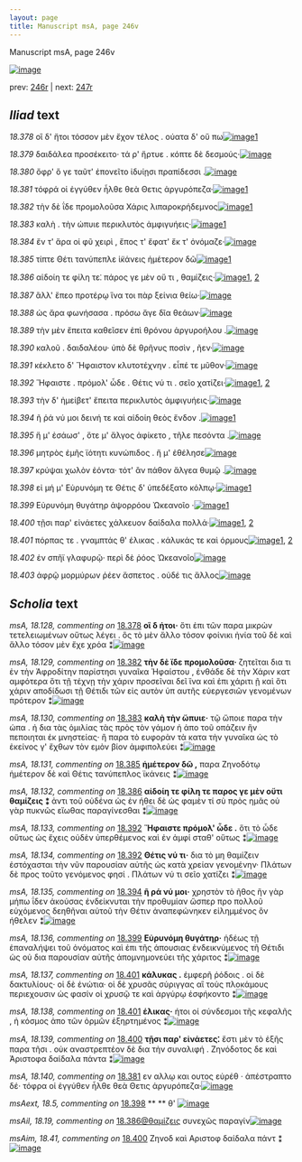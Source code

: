 ```yaml
---
layout: page
title: Manuscript msA, page 246v
---
```


Manuscript msA, page 246v

[![image](http://www.homermultitext.org/iipsrv?OBJ=IIP,1.0&FIF=/project/homer/pyramidal/deepzoom/hmt/vaimg/2017a/VA246VN_0748.tif&WID=100&CVT=JPEG)](http://www.homermultitext.org/ict2/?urn=urn:cite2:hmt:vaimg.2017a:VA246VN_0748)

prev:  [246r](../246r/) | next:  [247r](../247r/)

## *Iliad* text

*18.378* <a id="18.378"/> οἳ δ' ἤτοι τόσσον μὲν ἔχον τέλος . ούατα δ' οὔ πω[![image](http://www.homermultitext.org/iipsrv?OBJ=IIP,1.0&FIF=/project/homer/pyramidal/deepzoom/hmt/vaimg/2017a/VA246VN_0748.tif&RGN=0.477,0.2186,0.399,0.0301&WID=1000&CVT=JPEG)](http://www.homermultitext.org/ict2/?urn=urn:cite2:hmt:vaimg.2017a:VA246VN_0748@0.477,0.2186,0.399,0.0301)[1](#msA_18.128)

*18.379* <a id="18.379"/> δαιδάλεα προσέκειτο· τά ρ' ἤρτυε . κόπτε δὲ δεσμούς·[![image](http://www.homermultitext.org/iipsrv?OBJ=IIP,1.0&FIF=/project/homer/pyramidal/deepzoom/hmt/vaimg/2017a/VA246VN_0748.tif&RGN=0.473,0.2427,0.446,0.0293&WID=1000&CVT=JPEG)](http://www.homermultitext.org/ict2/?urn=urn:cite2:hmt:vaimg.2017a:VA246VN_0748@0.473,0.2427,0.446,0.0293)

*18.380* <a id="18.380"/> ὄφρ' ὅ γε ταῦτ' ἐπονεῖτο ἰδυίῃσι πραπίδεσσι .[![image](http://www.homermultitext.org/iipsrv?OBJ=IIP,1.0&FIF=/project/homer/pyramidal/deepzoom/hmt/vaimg/2017a/VA246VN_0748.tif&RGN=0.477,0.2682,0.375,0.0263&WID=1000&CVT=JPEG)](http://www.homermultitext.org/ict2/?urn=urn:cite2:hmt:vaimg.2017a:VA246VN_0748@0.477,0.2682,0.375,0.0263)

*18.381* <a id="18.381"/> τόφρά οἱ ἐγγύθεν ἦλθε θεὰ Θετις ἀργυρόπεζα·[![image](http://www.homermultitext.org/iipsrv?OBJ=IIP,1.0&FIF=/project/homer/pyramidal/deepzoom/hmt/vaimg/2017a/VA246VN_0748.tif&RGN=0.477,0.2682,0.375,0.0263&WID=1000&CVT=JPEG)](http://www.homermultitext.org/ict2/?urn=urn:cite2:hmt:vaimg.2017a:VA246VN_0748@0.477,0.2682,0.375,0.0263)[1](#msA_18.140)

*18.382* <a id="18.382"/> τὴν δὲ ΐδε προμολοῦσα Χάρις λιπαροκρήδεμνος[![image](http://www.homermultitext.org/iipsrv?OBJ=IIP,1.0&FIF=/project/homer/pyramidal/deepzoom/hmt/vaimg/2017a/VA246VN_0748.tif&RGN=0.479,0.2863,0.429,0.0248&WID=1000&CVT=JPEG)](http://www.homermultitext.org/ict2/?urn=urn:cite2:hmt:vaimg.2017a:VA246VN_0748@0.479,0.2863,0.429,0.0248)[1](#msA_18.129)

*18.383* <a id="18.383"/> καλὴ . τὴν ώπυιε περικλυτὸς ἀμφιγυήεις·[![image](http://www.homermultitext.org/iipsrv?OBJ=IIP,1.0&FIF=/project/homer/pyramidal/deepzoom/hmt/vaimg/2017a/VA246VN_0748.tif&RGN=0.482,0.3043,0.398,0.0248&WID=1000&CVT=JPEG)](http://www.homermultitext.org/ict2/?urn=urn:cite2:hmt:vaimg.2017a:VA246VN_0748@0.482,0.3043,0.398,0.0248)[1](#msA_18.130)

*18.384* <a id="18.384"/> ἔν τ' ἄρα οἱ φῦ χειρὶ , ἔπος τ' ἔφατ' ἔκ τ' ὀνόμαζε·[![image](http://www.homermultitext.org/iipsrv?OBJ=IIP,1.0&FIF=/project/homer/pyramidal/deepzoom/hmt/vaimg/2017a/VA246VN_0748.tif&RGN=0.476,0.3223,0.415,0.0278&WID=1000&CVT=JPEG)](http://www.homermultitext.org/ict2/?urn=urn:cite2:hmt:vaimg.2017a:VA246VN_0748@0.476,0.3223,0.415,0.0278)

*18.385* <a id="18.385"/> τίπτε Θέτι τανύπεπλε ἱ̈κάνεις ἡμέτερον δῶ[![image](http://www.homermultitext.org/iipsrv?OBJ=IIP,1.0&FIF=/project/homer/pyramidal/deepzoom/hmt/vaimg/2017a/VA246VN_0748.tif&RGN=0.477,0.3426,0.403,0.0263&WID=1000&CVT=JPEG)](http://www.homermultitext.org/ict2/?urn=urn:cite2:hmt:vaimg.2017a:VA246VN_0748@0.477,0.3426,0.403,0.0263)[1](#msA_18.131)

*18.386* <a id="18.386"/> αἰδοίη τε φίλη τε⁚ πάρος γε μὲν οὔ τι , θαμίζεις·[![image](http://www.homermultitext.org/iipsrv?OBJ=IIP,1.0&FIF=/project/homer/pyramidal/deepzoom/hmt/vaimg/2017a/VA246VN_0748.tif&RGN=0.478,0.3606,0.404,0.0278&WID=1000&CVT=JPEG)](http://www.homermultitext.org/ict2/?urn=urn:cite2:hmt:vaimg.2017a:VA246VN_0748@0.478,0.3606,0.404,0.0278)[1](#msAil_18.19), [2](#msA_18.132)

*18.387* <a id="18.387"/> ἂλλ' ἕπεο προτέρῳ ἵνα τοι πὰρ ξείνια θείω·[![image](http://www.homermultitext.org/iipsrv?OBJ=IIP,1.0&FIF=/project/homer/pyramidal/deepzoom/hmt/vaimg/2017a/VA246VN_0748.tif&RGN=0.474,0.3794,0.403,0.0293&WID=1000&CVT=JPEG)](http://www.homermultitext.org/ict2/?urn=urn:cite2:hmt:vaimg.2017a:VA246VN_0748@0.474,0.3794,0.403,0.0293)

*18.388* <a id="18.388"/> ὡς ἄρα φωνήσασα . πρόσω ἄγε δῖα θεάων·[![image](http://www.homermultitext.org/iipsrv?OBJ=IIP,1.0&FIF=/project/homer/pyramidal/deepzoom/hmt/vaimg/2017a/VA246VN_0748.tif&RGN=0.479,0.3989,0.385,0.0278&WID=1000&CVT=JPEG)](http://www.homermultitext.org/ict2/?urn=urn:cite2:hmt:vaimg.2017a:VA246VN_0748@0.479,0.3989,0.385,0.0278)

*18.389* <a id="18.389"/> τὴν μὲν ἔπειτα καθεῖσεν ἐπὶ θρόνου ἀργυροήλου .[![image](http://www.homermultitext.org/iipsrv?OBJ=IIP,1.0&FIF=/project/homer/pyramidal/deepzoom/hmt/vaimg/2017a/VA246VN_0748.tif&RGN=0.472,0.4185,0.44,0.0293&WID=1000&CVT=JPEG)](http://www.homermultitext.org/ict2/?urn=urn:cite2:hmt:vaimg.2017a:VA246VN_0748@0.472,0.4185,0.44,0.0293)

*18.390* <a id="18.390"/> καλοῦ . δαιδαλέου· ὑπὸ δὲ θρῆνυς ποσὶν , ῆεν·[![image](http://www.homermultitext.org/iipsrv?OBJ=IIP,1.0&FIF=/project/homer/pyramidal/deepzoom/hmt/vaimg/2017a/VA246VN_0748.tif&RGN=0.477,0.438,0.399,0.0263&WID=1000&CVT=JPEG)](http://www.homermultitext.org/ict2/?urn=urn:cite2:hmt:vaimg.2017a:VA246VN_0748@0.477,0.438,0.399,0.0263)

*18.391* <a id="18.391"/> κέκλετο δ' Ἥφαιστον κλυτοτέχνην . εἶπέ τε μῦθον·[![image](http://www.homermultitext.org/iipsrv?OBJ=IIP,1.0&FIF=/project/homer/pyramidal/deepzoom/hmt/vaimg/2017a/VA246VN_0748.tif&RGN=0.483,0.4545,0.415,0.0293&WID=1000&CVT=JPEG)](http://www.homermultitext.org/ict2/?urn=urn:cite2:hmt:vaimg.2017a:VA246VN_0748@0.483,0.4545,0.415,0.0293)

*18.392* <a id="18.392"/> Ἥφαιστε . πρόμολ' ὧδε . Θέτις νύ τι . σεῖο χατίζει·[![image](http://www.homermultitext.org/iipsrv?OBJ=IIP,1.0&FIF=/project/homer/pyramidal/deepzoom/hmt/vaimg/2017a/VA246VN_0748.tif&RGN=0.482,0.4763,0.408,0.0263&WID=1000&CVT=JPEG)](http://www.homermultitext.org/ict2/?urn=urn:cite2:hmt:vaimg.2017a:VA246VN_0748@0.482,0.4763,0.408,0.0263)[1](#msA_18.133), [2](#msA_18.134)

*18.393* <a id="18.393"/> τὴν δ' ἠμείβετ' ἔπειτα περικλυτὸς ἀμφιγυήεις·[![image](http://www.homermultitext.org/iipsrv?OBJ=IIP,1.0&FIF=/project/homer/pyramidal/deepzoom/hmt/vaimg/2017a/VA246VN_0748.tif&RGN=0.475,0.4944,0.426,0.0263&WID=1000&CVT=JPEG)](http://www.homermultitext.org/ict2/?urn=urn:cite2:hmt:vaimg.2017a:VA246VN_0748@0.475,0.4944,0.426,0.0263)

*18.394* <a id="18.394"/> ῆ ῥά νύ μοι δεινή τε καὶ αἰδοίη θεὸς ἔνδον .[![image](http://www.homermultitext.org/iipsrv?OBJ=IIP,1.0&FIF=/project/homer/pyramidal/deepzoom/hmt/vaimg/2017a/VA246VN_0748.tif&RGN=0.483,0.5131,0.372,0.0263&WID=1000&CVT=JPEG)](http://www.homermultitext.org/ict2/?urn=urn:cite2:hmt:vaimg.2017a:VA246VN_0748@0.483,0.5131,0.372,0.0263)[1](#msA_18.135)

*18.395* <a id="18.395"/> ἥ μ' ἐσάωσ' , ὅτε μ' ἄλγος ἀφίκετο , τῆλε πεσόντα .[![image](http://www.homermultitext.org/iipsrv?OBJ=IIP,1.0&FIF=/project/homer/pyramidal/deepzoom/hmt/vaimg/2017a/VA246VN_0748.tif&RGN=0.479,0.5282,0.415,0.0316&WID=1000&CVT=JPEG)](http://www.homermultitext.org/ict2/?urn=urn:cite2:hmt:vaimg.2017a:VA246VN_0748@0.479,0.5282,0.415,0.0316)

*18.396* <a id="18.396"/> μητρὸς ἐμῆς ϊότητι κυνώπιδος . ἥ μ' ἐθέλησε[![image](http://www.homermultitext.org/iipsrv?OBJ=IIP,1.0&FIF=/project/homer/pyramidal/deepzoom/hmt/vaimg/2017a/VA246VN_0748.tif&RGN=0.48,0.5485,0.422,0.027&WID=1000&CVT=JPEG)](http://www.homermultitext.org/ict2/?urn=urn:cite2:hmt:vaimg.2017a:VA246VN_0748@0.48,0.5485,0.422,0.027)

*18.397* <a id="18.397"/> κρύψαι χωλὸν ἐόντα· τότ' ἂν πάθον ἄλγεα θυμῷ .[![image](http://www.homermultitext.org/iipsrv?OBJ=IIP,1.0&FIF=/project/homer/pyramidal/deepzoom/hmt/vaimg/2017a/VA246VN_0748.tif&RGN=0.485,0.568,0.422,0.0285&WID=1000&CVT=JPEG)](http://www.homermultitext.org/ict2/?urn=urn:cite2:hmt:vaimg.2017a:VA246VN_0748@0.485,0.568,0.422,0.0285)

*18.398* <a id="18.398"/> εἰ μή μ' Εὐρυνόμη τε Θέτις δ' ὑπεδέξατο κόλπῳ·[![image](http://www.homermultitext.org/iipsrv?OBJ=IIP,1.0&FIF=/project/homer/pyramidal/deepzoom/hmt/vaimg/2017a/VA246VN_0748.tif&RGN=0.48,0.5808,0.427,0.0353&WID=1000&CVT=JPEG)](http://www.homermultitext.org/ict2/?urn=urn:cite2:hmt:vaimg.2017a:VA246VN_0748@0.48,0.5808,0.427,0.0353)[1](#msAext_18.5)

*18.399* <a id="18.399"/> Εὐρυνόμη θυγάτηρ ἀψορρόου Ὠκεανοῖο ·[![image](http://www.homermultitext.org/iipsrv?OBJ=IIP,1.0&FIF=/project/homer/pyramidal/deepzoom/hmt/vaimg/2017a/VA246VN_0748.tif&RGN=0.48,0.6048,0.373,0.0293&WID=1000&CVT=JPEG)](http://www.homermultitext.org/ict2/?urn=urn:cite2:hmt:vaimg.2017a:VA246VN_0748@0.48,0.6048,0.373,0.0293)[1](#msA_18.136)

*18.400* <a id="18.400"/> τῇσι παρ' εἱνάετες χάλκευον δαίδαλα πολλά·[![image](http://www.homermultitext.org/iipsrv?OBJ=IIP,1.0&FIF=/project/homer/pyramidal/deepzoom/hmt/vaimg/2017a/VA246VN_0748.tif&RGN=0.48,0.6236,0.42,0.027&WID=1000&CVT=JPEG)](http://www.homermultitext.org/ict2/?urn=urn:cite2:hmt:vaimg.2017a:VA246VN_0748@0.48,0.6236,0.42,0.027)[1](#msAim_18.41), [2](#msA_18.139)

*18.401* <a id="18.401"/> πόρπας τε . γναμπτάς θ' έλικας . κάλυκάς τε καὶ όρμους[![image](http://www.homermultitext.org/iipsrv?OBJ=IIP,1.0&FIF=/project/homer/pyramidal/deepzoom/hmt/vaimg/2017a/VA246VN_0748.tif&RGN=0.481,0.6394,0.428,0.0331&WID=1000&CVT=JPEG)](http://www.homermultitext.org/ict2/?urn=urn:cite2:hmt:vaimg.2017a:VA246VN_0748@0.481,0.6394,0.428,0.0331)[1](#msA_18.137), [2](#msA_18.138)

*18.402* <a id="18.402"/> ἐν σπῆϊ γλαφυρῷ· περὶ δὲ ῥόος Ὠκεανοῖο[![image](http://www.homermultitext.org/iipsrv?OBJ=IIP,1.0&FIF=/project/homer/pyramidal/deepzoom/hmt/vaimg/2017a/VA246VN_0748.tif&RGN=0.484,0.6619,0.379,0.0263&WID=1000&CVT=JPEG)](http://www.homermultitext.org/ict2/?urn=urn:cite2:hmt:vaimg.2017a:VA246VN_0748@0.484,0.6619,0.379,0.0263)

*18.403* <a id="18.403"/> ἀφρῷ μορμύρων ῥέεν ἄσπετος . οὐδέ τις ἄλλος[![image](http://www.homermultitext.org/iipsrv?OBJ=IIP,1.0&FIF=/project/homer/pyramidal/deepzoom/hmt/vaimg/2017a/VA246VN_0748.tif&RGN=0.482,0.6762,0.419,0.0376&WID=1000&CVT=JPEG)](http://www.homermultitext.org/ict2/?urn=urn:cite2:hmt:vaimg.2017a:VA246VN_0748@0.482,0.6762,0.419,0.0376)

## *Scholia* text

*msA, 18.128, commenting on* [18.378](#18.378)  <a id="msA_18.128"/> **οἳ δ ήτοι·** ὅτι ἐπι τῶν παρα μικρὼν τετελειωμένων οὕτως λέγει . ὃς τὸ μὲν ἄλλο τόσον φοίνικι ἠνία τοῦ δὲ καὶ ἄλλο τόσον μὲν ἔχε χρόα ⁑[![image](http://www.homermultitext.org/iipsrv?OBJ=IIP,1.0&FIF=/project/homer/pyramidal/deepzoom/hmt/vaimg/2017a/VA246VN_0748.tif&RGN=0.235,0.2231,0.218,0.0624&WID=1000&CVT=JPEG)](http://www.homermultitext.org/ict2/?urn=urn:cite2:hmt:vaimg.2017a:VA246VN_0748@0.235,0.2231,0.218,0.0624)

*msA, 18.129, commenting on* [18.382](#18.382)  <a id="msA_18.129"/> **τὴν δὲ ἴδε προμολοῦσα·** ζητεῖται δια τι ἐν τὴν Ἀφροδίτην παρίστησι γυναῖκα Ἡφαίστου , ἐνθάδε δὲ τὴν Χάριν κατ αμφότερα ὅτι τῇ τέχνῃ τὴν χάριν προσεῖναι δεῖ ἵνα καὶ ἐπι χάριτι ῇ καὶ ὅτι χάριν αποδίδωσι τῇ Θέτιδι τῶν εἰς αυτὸν ὑπ αυτῆς εὐεργεσιῶν γενομένων πρότερον ⁑[![image](http://www.homermultitext.org/iipsrv?OBJ=IIP,1.0&FIF=/project/homer/pyramidal/deepzoom/hmt/vaimg/2017a/VA246VN_0748.tif&RGN=0.246,0.272,0.206,0.0962&WID=1000&CVT=JPEG)](http://www.homermultitext.org/ict2/?urn=urn:cite2:hmt:vaimg.2017a:VA246VN_0748@0.246,0.272,0.206,0.0962)

*msA, 18.130, commenting on* [18.383](#18.383)  <a id="msA_18.130"/> **καλὴ τὴν ὤπυιε·** τῷ ὤποιε παρα τὴν ώπα . ἠ δια τὰς ὁμιλίας τὰς πρὸς τὸν γάμον ἠ ἀπο τοῦ οπάζειν ἣν πεποιηται ἐκ μνηστείας· ἢ παρα τὸ ευφορὰν τὰ κατα τὴν γυναῖκα ὡς τὸ ἐκείνος γ' ἔχθων τὸν εμὸν βίον ἀμφιπολεύει ⁑[![image](http://www.homermultitext.org/iipsrv?OBJ=IIP,1.0&FIF=/project/homer/pyramidal/deepzoom/hmt/vaimg/2017a/VA246VN_0748.tif&RGN=0.222,0.3569,0.254,0.0721&WID=1000&CVT=JPEG)](http://www.homermultitext.org/ict2/?urn=urn:cite2:hmt:vaimg.2017a:VA246VN_0748@0.222,0.3569,0.254,0.0721)

*msA, 18.131, commenting on* [18.385](#18.385)  <a id="msA_18.131"/> **ἡμέτερον δῶ ,** παρα Ζηνοδότῳ ἡμέτερον δὲ καὶ Θέτις τανύπεπλος ϊκάνεις ⁑[![image](http://www.homermultitext.org/iipsrv?OBJ=IIP,1.0&FIF=/project/homer/pyramidal/deepzoom/hmt/vaimg/2017a/VA246VN_0748.tif&RGN=0.244,0.423,0.224,0.0338&WID=1000&CVT=JPEG)](http://www.homermultitext.org/ict2/?urn=urn:cite2:hmt:vaimg.2017a:VA246VN_0748@0.244,0.423,0.224,0.0338)

*msA, 18.132, commenting on* [18.386](#18.386)  <a id="msA_18.132"/> **αἰδοίη τε φίλη τε παρος γε μὲν οὔτι θαμίζεις ⁑** ἀντι τοῦ οὐδένα ὡς ἐν ήθει δὲ ὡς φαμὲν τί σὺ πρὸς ημᾶς οὐ γὰρ πυκνῶς εἴωθας παραγίνεσθαι ⁑[![image](http://www.homermultitext.org/iipsrv?OBJ=IIP,1.0&FIF=/project/homer/pyramidal/deepzoom/hmt/vaimg/2017a/VA246VN_0748.tif&RGN=0.233,0.4485,0.232,0.0511&WID=1000&CVT=JPEG)](http://www.homermultitext.org/ict2/?urn=urn:cite2:hmt:vaimg.2017a:VA246VN_0748@0.233,0.4485,0.232,0.0511)

*msA, 18.133, commenting on* [18.392](#18.392)  <a id="msA_18.133"/> **Ἥφαιστε πρόμολ' ὦδε .** ὅτι τὸ ὦδε οὕτως ὡς ἔχεις οὐδὲν ὑπερθέμενος καὶ ἐν ἀμφί σταθ' οὕτως ⁑[![image](http://www.homermultitext.org/iipsrv?OBJ=IIP,1.0&FIF=/project/homer/pyramidal/deepzoom/hmt/vaimg/2017a/VA246VN_0748.tif&RGN=0.247,0.4906,0.217,0.0458&WID=1000&CVT=JPEG)](http://www.homermultitext.org/ict2/?urn=urn:cite2:hmt:vaimg.2017a:VA246VN_0748@0.247,0.4906,0.217,0.0458)

*msA, 18.134, commenting on* [18.392](#18.392)  <a id="msA_18.134"/> **Θέτις νύ τι·** δια τὸ μη θαμίζειν ἐστόχασται τὴν νῦν παρουσίαν αὐτῆς ὡς κατὰ χρείαν γενομένην· Πλάτων δὲ προς τοῦτο γενόμενος φησί . Πλάτων νύ τι σεῖο χατίζει ⁑[![image](http://www.homermultitext.org/iipsrv?OBJ=IIP,1.0&FIF=/project/homer/pyramidal/deepzoom/hmt/vaimg/2017a/VA246VN_0748.tif&RGN=0.253,0.5267,0.214,0.0699&WID=1000&CVT=JPEG)](http://www.homermultitext.org/ict2/?urn=urn:cite2:hmt:vaimg.2017a:VA246VN_0748@0.253,0.5267,0.214,0.0699)

*msA, 18.135, commenting on* [18.394](#18.394)  <a id="msA_18.135"/> **ῆ ρά νύ μοι·** χρηστὸν τὸ ῆθος ἣν γὰρ μήπω ΐδεν ἀκούσας ἐνδείκνυται τὴν προθυμίαν ὥσπερ προ πολλοῦ εὐχόμενος δεηθῆναι αὐτοῦ τὴν Θέτιν ἀναπεφώνηκεν εἰλημμένος ὃν ήθελεν ⁑[![image](http://www.homermultitext.org/iipsrv?OBJ=IIP,1.0&FIF=/project/homer/pyramidal/deepzoom/hmt/vaimg/2017a/VA246VN_0748.tif&RGN=0.25,0.5733,0.216,0.0699&WID=1000&CVT=JPEG)](http://www.homermultitext.org/ict2/?urn=urn:cite2:hmt:vaimg.2017a:VA246VN_0748@0.25,0.5733,0.216,0.0699)

*msA, 18.136, commenting on* [18.399](#18.399)  <a id="msA_18.136"/> **Εὐρυνόμη θυγάτηρ·** ἡδέως τῇ ἐπαναλήψει τοῦ ὀνόματος καὶ ἐπι τῆς ἀπουσιας ἐνδεικνύμενος τῆ Θέτιδι ὡς οὐ δια παρουσίαν αὐτῆς ἀπομνημονεύει τῆς χάριτος ⁑[![image](http://www.homermultitext.org/iipsrv?OBJ=IIP,1.0&FIF=/project/homer/pyramidal/deepzoom/hmt/vaimg/2017a/VA246VN_0748.tif&RGN=0.254,0.6334,0.211,0.0669&WID=1000&CVT=JPEG)](http://www.homermultitext.org/ict2/?urn=urn:cite2:hmt:vaimg.2017a:VA246VN_0748@0.254,0.6334,0.211,0.0669)

*msA, 18.137, commenting on* [18.401](#18.401)  <a id="msA_18.137"/> **κάλυκας .** ἐμφερῆ ῥόδοις . οἱ δὲ δακτυλίους· οἱ δὲ ἐνώτια· οἱ δὲ χρυσᾶς σύριγγας αἳ τοὺς πλοκάμους περιεχουσιν ὡς φασίν οἱ χρυσῷ τε καὶ ἀργύρῳ ἐσφήκοντο ⁑[![image](http://www.homermultitext.org/iipsrv?OBJ=IIP,1.0&FIF=/project/homer/pyramidal/deepzoom/hmt/vaimg/2017a/VA246VN_0748.tif&RGN=0.256,0.6867,0.226,0.0563&WID=1000&CVT=JPEG)](http://www.homermultitext.org/ict2/?urn=urn:cite2:hmt:vaimg.2017a:VA246VN_0748@0.256,0.6867,0.226,0.0563)

*msA, 18.138, commenting on* [18.401](#18.401)  <a id="msA_18.138"/> **έλικας·** ήτοι οἱ σύνδεσμοι τῆς κεφαλῆς , ἠ κόσμος ἀπο τῶν ὁρμῶν ἐξηρτημένος ⁑[![image](http://www.homermultitext.org/iipsrv?OBJ=IIP,1.0&FIF=/project/homer/pyramidal/deepzoom/hmt/vaimg/2017a/VA246VN_0748.tif&RGN=0.482,0.7175,0.41,0.0248&WID=1000&CVT=JPEG)](http://www.homermultitext.org/ict2/?urn=urn:cite2:hmt:vaimg.2017a:VA246VN_0748@0.482,0.7175,0.41,0.0248)

*msA, 18.139, commenting on* [18.400](#18.400)  <a id="msA_18.139"/> **τῇσι παρ' εἰνάετες⁚** ἔστι μὲν τὸ ἑξῆς παρα τῆσι . οὐκ αναστρεπτέον δὲ δια τὴν συναλιφή . Ζηνόδοτος δε καὶ Ἀριστοφα δαίδαλα πάντα ⁑[![image](http://www.homermultitext.org/iipsrv?OBJ=IIP,1.0&FIF=/project/homer/pyramidal/deepzoom/hmt/vaimg/2017a/VA246VN_0748.tif&RGN=0.254,0.7288,0.636,0.0443&WID=1000&CVT=JPEG)](http://www.homermultitext.org/ict2/?urn=urn:cite2:hmt:vaimg.2017a:VA246VN_0748@0.254,0.7288,0.636,0.0443)

*msA, 18.140, commenting on* [18.381](#18.381)  <a id="msA_18.140"/> εν αλλῳ και ουτος εὑρέθ · ἀπέστραπτο δέ· τόφρα οἱ ἐγγύθεν ἦλθε θεὰ Θετις ἀργυρόπεζα·[![image](http://www.homermultitext.org/iipsrv?OBJ=IIP,1.0&FIF=/project/homer/pyramidal/deepzoom/hmt/vaimg/2017a/VA246VN_0748.tif&RGN=0.404,0.1195,0.425,0.0331&WID=1000&CVT=JPEG)](http://www.homermultitext.org/ict2/?urn=urn:cite2:hmt:vaimg.2017a:VA246VN_0748@0.404,0.1195,0.425,0.0331)

*msAext, 18.5, commenting on* [18.398](#18.398)  <a id="msAext_18.5"/> **					 				** 					 θ' 				[![image](http://www.homermultitext.org/iipsrv?OBJ=IIP,1.0&FIF=/project/homer/pyramidal/deepzoom/hmt/vaimg/2017a/VA246VN_0748.tif&RGN=0.163,0.5905,0.018,0.0173&WID=1000&CVT=JPEG)](http://www.homermultitext.org/ict2/?urn=urn:cite2:hmt:vaimg.2017a:VA246VN_0748@0.163,0.5905,0.018,0.0173)

*msAil, 18.19, commenting on* [18.386@θαμίζεις](#18.386@θαμίζεις)  <a id="msAil_18.19"/> συνεχῶς παραγίν[![image](http://www.homermultitext.org/iipsrv?OBJ=IIP,1.0&FIF=/project/homer/pyramidal/deepzoom/hmt/vaimg/2017a/VA246VN_0748.tif&RGN=0.815,0.3599,0.081,0.0158&WID=1000&CVT=JPEG)](http://www.homermultitext.org/ict2/?urn=urn:cite2:hmt:vaimg.2017a:VA246VN_0748@0.815,0.3599,0.081,0.0158)

*msAim, 18.41, commenting on* [18.400](#18.400)  <a id="msAim_18.41"/> Ζηνοδ καὶ Αριστοφ δαίδαλα πάντ ⁑[![image](http://www.homermultitext.org/iipsrv?OBJ=IIP,1.0&FIF=/project/homer/pyramidal/deepzoom/hmt/vaimg/2017a/VA246VN_0748.tif&RGN=0.447,0.6273,0.044,0.0586&WID=1000&CVT=JPEG)](http://www.homermultitext.org/ict2/?urn=urn:cite2:hmt:vaimg.2017a:VA246VN_0748@0.447,0.6273,0.044,0.0586)